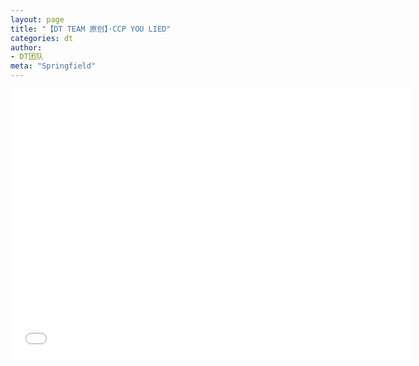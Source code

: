 ```yaml
---
layout: page
title: "【DT TEAM 原创】·CCP YOU LIED"
categories: dt
author:
- DT团队
meta: "Springfield"
---
```


<center>
<iframe width="640" height="430" src="../../../../video/dt/CCP_YOU_LIED.mp4" frameborder="0" allow="accelerometer; autoplay; encrypted-media; gyroscope; picture-in-picture" allowfullscreen></iframe>
</center>
